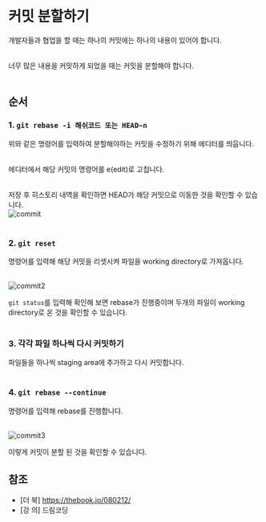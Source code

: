# 커밋 분할하기

개발자들과 협업을 할 때는 하나의 커밋에는 하나의 내용이 있어야 합니다.<br><br>

너무 많은 내용을 커밋하게 되었을 때는 커밋을 분할해야 합니다.<br><br>

## 순서

### 1. `git rebase -i 해쉬코드 또는 HEAD~n` <br>
위와 같은 명령어를 입력하여 분할해야하는 커밋을 수정하기 위해 에디터를 띄웁니다.<br><br>

에디터에서 해당 커밋의 명령어를 e(edit)로 고칩니다.<br><br>

저장 후 히스토리 내역을 확인하면 HEAD가 해당 커밋으로 이동한 것을 확인할 수 있습니다.<br>
![commit](https://user-images.githubusercontent.com/56298540/181237630-1627d3ec-0b04-4a26-8fb0-dc24ca0bf366.PNG)<br><br>

### 2. `git reset`<br>
명령어를 입력해 해당 커밋을 리셋시켜 파일을 working directory로 가져옵니다.<br><br>

![commit2](https://user-images.githubusercontent.com/56298540/181238046-df16b4d9-64bc-40cd-b70d-198579690c67.PNG)<br>

`git status`를 입력해 확인해 보면 rebase가 진행중이며 두개의 파일이 working directory로 온 것을 확인할 수 있습니다.<br><br>

### 3. 각각 파일 하나씩 다시 커밋하기

파일들을 하나씩 staging area에 추가하고 다시 커밋합니다.<br><br>

### 4. `git rebase --continue`
명령어를 입력해 rebase를 진행합니다.<br><br>

![commit3](https://user-images.githubusercontent.com/56298540/181238778-7d7827af-af04-4133-8024-b55e8233426c.PNG)

이렇게 커밋이 분할 된 것을 확인할 수 있습니다.

## 참조
* [더 북] https://thebook.io/080212/<br>
* [강 의] 드림코딩
